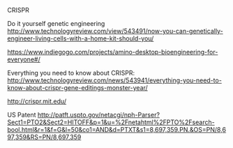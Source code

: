 CRISPR

Do it yourself genetic engineering
http://www.technologyreview.com/view/543491/now-you-can-genetically-engineer-living-cells-with-a-home-kit-should-you/

https://www.indiegogo.com/projects/amino-desktop-bioengineering-for-everyone#/




Everything you need to know about CRISPR:
  http://www.technologyreview.com/news/543941/everything-you-need-to-know-about-crispr-gene-editings-monster-year/



http://crispr.mit.edu/

US Patent
http://patft.uspto.gov/netacgi/nph-Parser?Sect1=PTO2&Sect2=HITOFF&p=1&u=%2Fnetahtml%2FPTO%2Fsearch-bool.html&r=1&f=G&l=50&co1=AND&d=PTXT&s1=8,697,359.PN.&OS=PN/8,697,359&RS=PN/8,697,359
